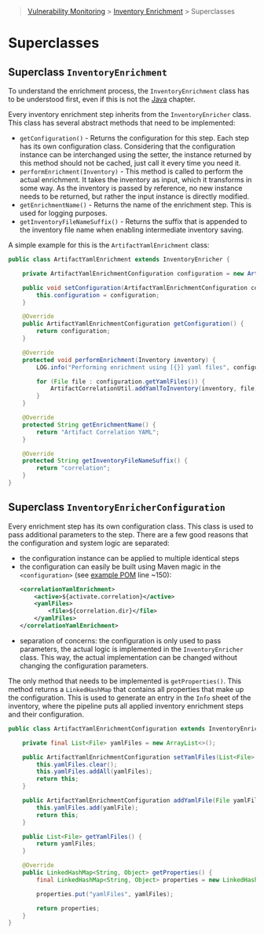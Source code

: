 > [Vulnerability Monitoring](../inventory-enrichment-overview.md) > [Inventory Enrichment](inventory-enrichment.md) >
> Superclasses

# Superclasses

## Superclass `InventoryEnrichment`

To understand the enrichment process, the `InventoryEnrichment` class has to be understood first, even if this is not
the [Java](java.md) chapter.

Every inventory enrichment step inherits from the `InventoryEnricher` class. This class has several abstract methods
that need to be implemented:

- `getConfiguration()` - Returns the configuration for this step. Each step has its own configuration class. Considering
  that the configuration instance can be interchanged using the setter, the instance returned by this method should not
  be cached, just call it every time you need it.
- `performEnrichment(Inventory)` - This method is called to perform the actual enrichment. It takes the inventory as
  input, which it transforms in some way. As the inventory is passed by reference, no new instance needs to be returned,
  but rather the input instance is directly modified.
- `getEnrichmentName()` - Returns the name of the enrichment step. This is used for logging purposes.
- `getInventoryFileNameSuffix()` - Returns the suffix that is appended to the inventory file name when enabling
  intermediate inventory saving.

A simple example for this is the `ArtifactYamlEnrichment` class:

```java
public class ArtifactYamlEnrichment extends InventoryEnricher {

    private ArtifactYamlEnrichmentConfiguration configuration = new ArtifactYamlEnrichmentConfiguration();

    public void setConfiguration(ArtifactYamlEnrichmentConfiguration configuration) {
        this.configuration = configuration;
    }

    @Override
    public ArtifactYamlEnrichmentConfiguration getConfiguration() {
        return configuration;
    }

    @Override
    protected void performEnrichment(Inventory inventory) {
        LOG.info("Performing enrichment using [{}] yaml files", configuration.getYamlFiles().size());

        for (File file : configuration.getYamlFiles()) {
            ArtifactCorrelationUtil.addYamlToInventory(inventory, file);
        }
    }

    @Override
    protected String getEnrichmentName() {
        return "Artifact Correlation YAML";
    }

    @Override
    protected String getInventoryFileNameSuffix() {
        return "correlation";
    }
}
```

## Superclass `InventoryEnricherConfiguration`

Every enrichment step has its own configuration class. This class is used to pass additional parameters to the step.
There are a few good reasons that the configuration and system logic are separated:

- the configuration instance can be applied to multiple identical steps
- the configuration can easily be built using Maven magic in the `<configuration>` (see
  [example POM](../../../advisors/pom.xml) line ~150):
  ```xml
  <correlationYamlEnrichment>
      <active>${activate.correlation}</active>
      <yamlFiles>
          <file>${correlation.dir}</file>
      </yamlFiles>
  </correlationYamlEnrichment>
  ```
- separation of concerns: the configuration is only used to pass parameters, the actual logic is implemented in the
  `InventoryEnricher` class. This way, the actual implementation can be changed without changing the configuration
  parameters.

The only method that needs to be implemented is `getProperties()`. This method returns a `LinkedHashMap` that contains
all properties that make up the configuration. This is used to generate an entry in the `Info` sheet of the inventory,
where the pipeline puts all applied inventory enrichment steps and their configuration.

```java
public class ArtifactYamlEnrichmentConfiguration extends InventoryEnricherConfiguration {

    private final List<File> yamlFiles = new ArrayList<>();

    public ArtifactYamlEnrichmentConfiguration setYamlFiles(List<File> yamlFiles) {
        this.yamlFiles.clear();
        this.yamlFiles.addAll(yamlFiles);
        return this;
    }

    public ArtifactYamlEnrichmentConfiguration addYamlFile(File yamlFile) {
        this.yamlFiles.add(yamlFile);
        return this;
    }

    public List<File> getYamlFiles() {
        return yamlFiles;
    }

    @Override
    public LinkedHashMap<String, Object> getProperties() {
        final LinkedHashMap<String, Object> properties = new LinkedHashMap<>();

        properties.put("yamlFiles", yamlFiles);

        return properties;
    }
}
```
